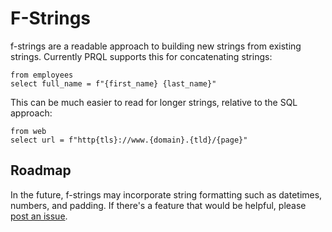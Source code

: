 # F-Strings

f-strings are a readable approach to building new strings from existing strings.
Currently PRQL supports this for concatenating strings:

```prql
from employees
select full_name = f"{first_name} {last_name}"
```

This can be much easier to read for longer strings, relative to the SQL
approach:

```prql
from web
select url = f"http{tls}://www.{domain}.{tld}/{page}"
```

## Roadmap

In the future, f-strings may incorporate string formatting such as datetimes,
numbers, and padding. If there's a feature that would be helpful, please
[post an issue](https://github.com/prql/prql/issues/new/).
